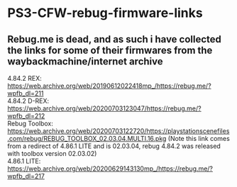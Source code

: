 # PS3-CFW-rebug-firmware-links
## Rebug.me is dead, and as such i have collected the links for some of their firmwares from the waybackmachine/internet archive
4.84.2 REX: https://web.archive.org/web/20190612022418mp_/https://rebug.me/?wpfb_dl=211 <br>
4.84.2 D-REX: https://web.archive.org/web/20200703123047/https://rebug.me/?wpfb_dl=212 <br>
Rebug Toolbox: https://web.archive.org/web/20200703122720/https://playstationscenefiles.com/rebug/REBUG_TOOLBOX_02.03.04.MULTI.16.pkg (Note this link comes from a redirect of 4.86.1 LITE and is 02.03.04, rebug 4.84.2 was released with toolbox version 02.03.02) <br>
4.86.1 LITE: https://web.archive.org/web/20200629143130mp_/https://rebug.me/?wpfb_dl=217